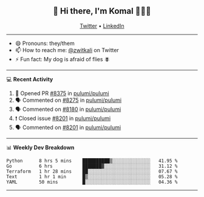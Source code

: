 <h2 align="center"> 👋 Hi there, I'm Komal 🧑🏾‍💻 </h2>
<p align="center">
    <a href="https://twitter.com/zwitkali">Twitter</a> •
    <a href="https://www.linkedin.com/in/komal-ali/">LinkedIn</a>
</p>

--------

- 😄 Pronouns: they/them
- 📫 How to reach me: [@zwitkali](https://twitter.com/zwitkali) on Twitter
- ⚡ Fun fact: My dog is afraid of flies 🪰

--------
💻 **Recent Activity**

<!--START_SECTION:activity-->
1. 💪 Opened PR [#8375](https://github.com/pulumi/pulumi/pull/8375) in [pulumi/pulumi](https://github.com/pulumi/pulumi)
2. 🗣 Commented on [#8275](https://github.com/pulumi/pulumi/issues/8275) in [pulumi/pulumi](https://github.com/pulumi/pulumi)
3. 🗣 Commented on [#8180](https://github.com/pulumi/pulumi/issues/8180) in [pulumi/pulumi](https://github.com/pulumi/pulumi)
4. ❗️ Closed issue [#8201](https://github.com/pulumi/pulumi/issues/8201) in [pulumi/pulumi](https://github.com/pulumi/pulumi)
5. 🗣 Commented on [#8201](https://github.com/pulumi/pulumi/issues/8201) in [pulumi/pulumi](https://github.com/pulumi/pulumi)
<!--END_SECTION:activity-->

--------

📊 **Weekly Dev Breakdown**
<!--START_SECTION:waka-->
```text
Python      8 hrs 5 mins    ██████████▒░░░░░░░░░░░░░░   41.95 % 
Go          6 hrs           ███████▓░░░░░░░░░░░░░░░░░   31.12 % 
Terraform   1 hr 28 mins    ██░░░░░░░░░░░░░░░░░░░░░░░   07.67 % 
Text        1 hr 1 min      █▒░░░░░░░░░░░░░░░░░░░░░░░   05.28 % 
YAML        50 mins         █░░░░░░░░░░░░░░░░░░░░░░░░   04.36 % 
```
<!--END_SECTION:waka-->

--------
